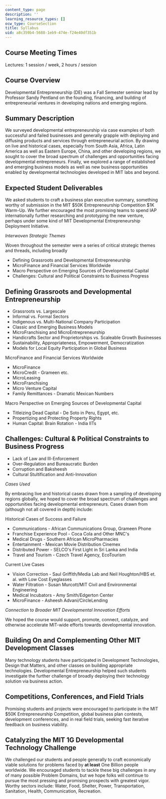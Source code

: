 ```yaml
---
content_type: page
description: ''
learning_resource_types: []
ocw_type: CourseSection
title: Syllabus
uid: a8c359b4-5688-1eb9-474e-f24e40df351b
---
```


Course Meeting Times
--------------------

Lectures: 1 session / week, 2 hours / session

Course Overview
---------------

Developmental Entrepreneurship (DE) was a Fall Semester seminar lead by Professor Sandy Pentland on the founding, financing, and building of entrepreneurial ventures in developing nations and emerging regions.

Summary Description
-------------------

We surveyed developmental entrepreneurship via case examples of both successful and failed businesses and generally grapple with deploying and diffusing products and services through entrepreneurial action. By drawing on live and historical cases, especially from South Asia, Africa, Latin America as well as Eastern Europe, China, and other developing regions, we sought to cover the broad spectrum of challenges and opportunities facing developmental entrepreneurs. Finally, we explored a range of established and emerging business models as well as new business opportunities enabled by developmental technologies developed in MIT labs and beyond.

Expected Student Deliverables
-----------------------------

We asked students to craft a business plan executive summary, something worthy of submission in the MIT $50K Entrepreneurship Competition $1K Warm-Up. We further encouraged the most promising teams to spend IAP internationally further researching and prototyping the new venture, perhaps under some kind of MIT Developmental Entrepreneurship Deployment Initiative.

_Interwoven Strategic Themes_

Woven throughout the semester were a series of critical strategic themes and threads, including broadly

*   Defining Grassroots and Developmental Entrepreneurship
*   MicroFinance and Financial Services Worldwide
*   Macro Perspective on Emerging Sources of Developmental Capital
*   Challenges: Cultural and Political Constraints to Business Progress

Defining Grassroots and Developmental Entrepreneurship
------------------------------------------------------

*   Grassroots vs. Largescale
*   Informal vs. Formal Sectors
*   Indigenous vs. Multi-National Company Participation
*   Classic and Emerging Business Models
*   MicroFranchising and MicroEntrepreneurship
*   Handicrafts Sector and Proprietorships vs. Scaleable Growth Businesses
*   Sustainability, Appropriateness, Empowerment, Democratization
*   Models for Local Equity Participation in Global Business

MicroFinance and Financial Services Worldwide

*   MicroFinance
*   MicroCredit - Grameen etc.
*   MicroLeasing
*   MicroFranchising
*   Micro Venture Capital
*   Family Remittances - Dramatic Mexican Numbers

Macro Perspective on Emerging Sources of Developmental Capital

*   Titleizing Dead Capital - De Soto in Peru, Egypt, etc.
*   Propertizing and Protecting Property Rights
*   Human Capital: Brain Rotation - India IITs

Challenges: Cultural & Political Constraints to Business Progress
-----------------------------------------------------------------

*   Lack of Law and Ill-Enforcement
*   Over-Regulation and Bureaucratic Burden
*   Corruption and Baksheesh
*   Cultural Stultification and Anti-Innovation

_Cases Used_

By embracing live and historical cases drawn from a sampling of developing regions globally, we hoped to cover the broad spectrum of challenges and opportunities facing developmental entrepreneurs. Cases drawn from (although not all covered in depth) include:

Historical Cases of Success and Failure

*   Communications - African Communications Group, Grameen Phone
*   Franchise Experience Pool - Coca Cola and Other MNC's
*   Medical Drugs - Southern African MicroPharmacies
*   Entertainment - Mexican Movie Distribution Cinemex
*   Distributed Power - SELCO's First Light in Sri Lanka and India
*   Travel and Tourism - Czech Travel Agency, EcoTourism

Current Live Cases

*   Vision Correction - Saul Griffith/Media Lab and Neil Houghton/HBS et. al. with Low Cost Eyeglasses
*   Water Filtration - Susan Murcott/MIT Civil and Environmental Engineering
*   Medical Incubators - Amy Smith/Edgerton Center
*   MicroFinance - Asheesh Advani/CircleLending

_Connection to Broader MIT Developmental Innovation Efforts_

We hoped the course would support, promote, connect, catalyze, and otherwise accelerate MIT-wide efforts towards developmental innovation.

Building On and Complementing Other MIT Development Classes
-----------------------------------------------------------

Many technology students have participated in Development Technologies, Design that Matters, and other classes on building appropriate technologies. Developmental Entrepreneurship helped such students investigate the further challenge of broadly deploying their technology solution via business action.

Competitions, Conferences, and Field Trials
-------------------------------------------

Promising students and projects were encouraged to participate in the MIT $50K Entrepreneurship Competition, global business plan contests, development conferences, and in real field trials, seeking fast iterative feedback on business viability.

Catalyzing the MIT 1G Developmental Technology Challenge
--------------------------------------------------------

We challenged our students and people generally to craft economically viable solutions for problems faced by **at least** One Billion people worldwide. We encouraged students to tackle these big challenges in any of many possible Problem Domains, but we hope folks will continue to pursue the most pressing and promising prospects with greatest vigor. Worthy sectors include: Water, Food, Shelter, Power, Transportation, Sanitation, Health, Communication, Recreation.